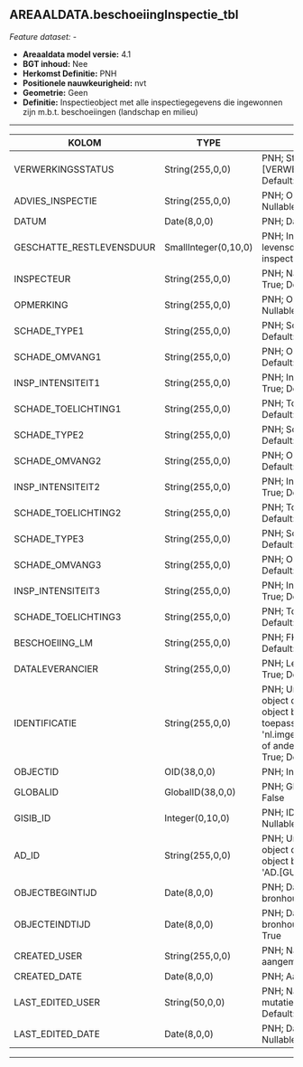 ﻿## AREAALDATA.beschoeiingInspectie_tbl

*Feature dataset: -*


* __Areaaldata model versie:__ 4.1
* __BGT inhoud:__ Nee
* __Herkomst Definitie:__ PNH
* __Positionele nauwkeurigheid:__ nvt
* __Geometrie:__ Geen
* __Definitie:__ Inspectieobject met alle inspectiegegevens die ingewonnen zijn m.b.t. beschoeiingen 
(landschap en milieu)


***

|KOLOM                               |TYPE                  |DEFINITIE|
|------                              |----                  |-----    |
|VERWERKINGSSTATUS                   |String(255,0,0)       |PNH; Status van de gegevens; keuzelijst [VERWERKINGSSTATUS]; Nullable: False; Default: Nieuw|
|ADVIES_INSPECTIE                    |String(255,0,0)       |PNH; Onderhoudsadvies n.a.v. inspectie; Nullable: True; Default: None|
|DATUM                               |Date(8,0,0)           |PNH; Datum van inspectie; Nullable: True|
|GESCHATTE_RESTLEVENSDUUR            |SmallInteger(0,10,0)  |PNH; Inschatting van resterende levensduur op het moment van de inspectie; Nullable: True|
|INSPECTEUR                          |String(255,0,0)       |PNH; Naam van inspecteur; Nullable: True; Default: None|
|OPMERKING                           |String(255,0,0)       |PNH; Opmerking m.b.t. onderhoud; Nullable: True; Default: None|
|SCHADE_TYPE1                        |String(255,0,0)       |PNH; Schadebeeld; Nullable: True; Default: None|
|SCHADE_OMVANG1                      |String(255,0,0)       |PNH; Omvang schade; Nullable: True; Default: None|
|INSP_INTENSITEIT1                   |String(255,0,0)       |PNH; Intensiteit van de inspectie; Nullable: True; Default: None|
|SCHADE_TOELICHTING1                 |String(255,0,0)       |PNH; Toelichting schade; Nullable: True; Default: None|
|SCHADE_TYPE2                        |String(255,0,0)       |PNH; Schadebeeld; Nullable: True; Default: None|
|SCHADE_OMVANG2                      |String(255,0,0)       |PNH; Omvang schade; Nullable: True; Default: None|
|INSP_INTENSITEIT2                   |String(255,0,0)       |PNH; Intensiteit van de inspectie; Nullable: True; Default: None|
|SCHADE_TOELICHTING2                 |String(255,0,0)       |PNH; Toelichting schade; Nullable: True; Default: None|
|SCHADE_TYPE3                        |String(255,0,0)       |PNH; Schadebeeld; Nullable: True; Default: None|
|SCHADE_OMVANG3                      |String(255,0,0)       |PNH; Omvang schade; Nullable: True; Default: None|
|INSP_INTENSITEIT3                   |String(255,0,0)       |PNH; Intensiteit van de inspectie; Nullable: True; Default: None|
|SCHADE_TOELICHTING3                 |String(255,0,0)       |PNH; Toelichting schade; Nullable: True; Default: None|
|BESCHOEIING_LM                      |String(255,0,0)       |PNH; FK naar scheiding_l; Nullable: True; Default: None|
|DATALEVERANCIER                     |String(255,0,0)       |PNH; Leverancier van de data; Nullable: True; Default: None|
|IDENTIFICATIE                       |String(255,0,0)       |PNH; Uniek identificatienummer voor het object dat onveranderlijk is zolang het object bestaat: bevat indien van toepassing BGT/IMKL ID in format 'nl.imgeo/imkl.bronhouderscode.LokaalID' of anders: '00000'.LokaalID; Nullable: True; Default: None|
|OBJECTID                            |OID(38,0,0)           |PNH; Interne ID ArcGIS; Nullable: False|
|GLOBALID                            |GlobalID(38,0,0)      |PNH; Global Unique Identifier; Nullable: False|
|GISIB_ID                            |Integer(0,10,0)       |PNH; ID beheer openbare ruimte (GISIB); Nullable: True|
|AD_ID                               |String(255,0,0)       |PNH; Uniek identificatienummer voor het object dat onveranderlijk is zolang het object bestaat in Areaaldata: in format 'AD.[GUID]'; Nullable: False; Default: None|
|OBJECTBEGINTIJD                     |Date(8,0,0)           |PNH; Datum waarop het object bij de bronhouder is ontstaan; Nullable: True|
|OBJECTEINDTIJD                      |Date(8,0,0)           |PNH; Datum waarop het object bij de bronhouder niet meer geldig is; Nullable: True|
|CREATED_USER                        |String(255,0,0)       |PNH; Naam van gebruiker die de rij heeft aangemaakt; Nullable: True; Default: None|
|CREATED_DATE                        |Date(8,0,0)           |PNH; Aanmaakdatum; Nullable: True|
|LAST_EDITED_USER                    |String(50,0,0)        |PNH; Naam van gebruiker die de laatste mutatie heeft doorgevoerd; Nullable: True; Default: None|
|LAST_EDITED_DATE                    |Date(8,0,0)           |PNH; Datum van de laatste mutatie; Nullable: True|


***

